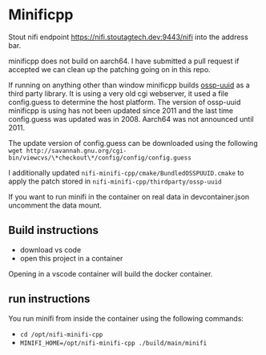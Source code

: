 # Minificpp

Stout nifi endpoint https://nifi.stoutagtech.dev:9443/nifi into the address bar.

minificpp does not build on aarch64. I have submitted a pull request if accepted we can clean up the patching going on in this repo.

If running on anything other than window minificpp builds [ossp-uuid](https://github.com/sean-/ossp-uuid) as a third party library. It is using a very old cgi webserver, it used a file config.guess to determine the host platform. The version of ossp-uuid minificpp is using has not been updated since 2011 and the last time config.guess was updated was in 2008. Aarch64 was not announced until 2011.

The update version of config.guess can be downloaded using the following
`wget http://savannah.gnu.org/cgi-bin/viewcvs/\*checkout\*/config/config/config.guess`

I additionally updated `nifi-minifi-cpp/cmake/BundledOSSPUUID.cmake` to apply the patch stored in `nifi-minifi-cpp/thirdparty/ossp-uuid`

If you want to run minifi in the container on real data in devcontainer.json uncomment the data mount.

## Build instructions

* download vs code
* open this project in a container

Opening in a vscode container will build the docker container.

## run instructions

You run minifi from inside the container using the following commands:
* `cd /opt/nifi-minifi-cpp`
* `MINIFI_HOME=/opt/nifi-minifi-cpp ./build/main/minifi`

